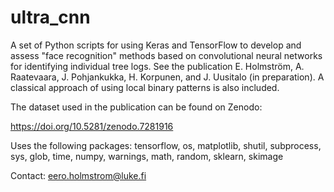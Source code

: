 # ultra_cnn
A set of Python scripts for using Keras and TensorFlow to develop and assess "face recognition" methods based on convolutional neural networks for identifying individual tree logs. See the publication E. Holmström, A. Raatevaara, J. Pohjankukka, H. Korpunen, and J. Uusitalo (in preparation). A classical approach of using local binary patterns is also included.

The dataset used in the publication can be found on Zenodo:

https://doi.org/10.5281/zenodo.7281916

Uses the following packages: tensorflow, os, matplotlib, shutil, subprocess, sys, glob, time, numpy, warnings, math, random, sklearn, skimage

Contact: eero.holmstrom@luke.fi
